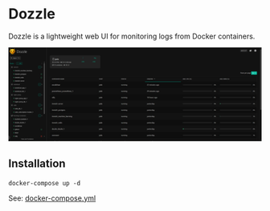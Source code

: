 # Dozzle

Dozzle is a lightweight web UI for monitoring logs from Docker containers.

![Dozzle Interface](./image.png)

## Installation

```
docker-compose up -d
```

See: [docker-compose.yml](./docker-compose.yml)
